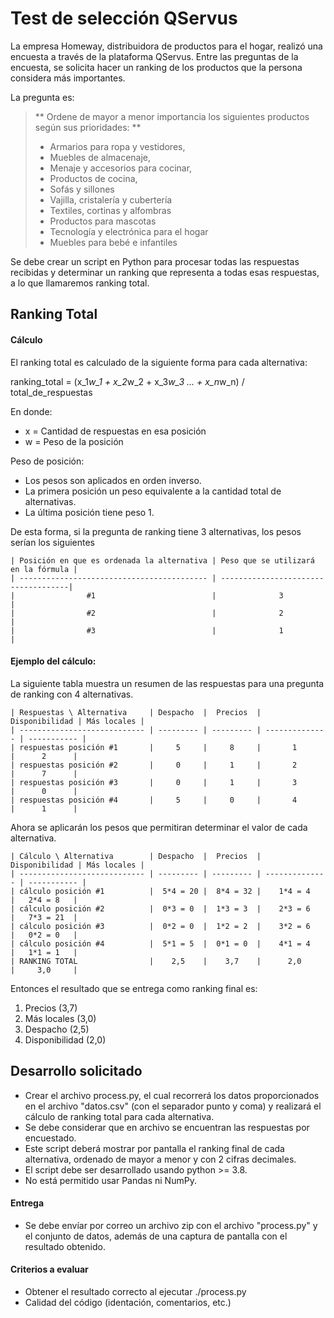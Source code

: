 # Test de selección QServus

La empresa Homeway, distribuidora de productos para el hogar, realizó una encuesta a través de la plataforma QServus. Entre las preguntas de la encuesta, se solicita hacer un ranking de los productos que la persona considera más importantes.

La pregunta es:

> ** Ordene de mayor a menor importancia los siguientes productos según sus prioridades: **
> - Armarios para ropa y vestidores,
> - Muebles de almacenaje,
> - Menaje y accesorios para cocinar,
> - Productos de cocina,
> - Sofás y sillones
> - Vajilla, cristalería y cubertería
> - Textiles, cortinas y alfombras
> - Productos para mascotas
> - Tecnología y electrónica para el hogar
> - Muebles para bebé e infantiles

Se debe crear un script en Python para procesar todas las respuestas recibidas y determinar un ranking que representa a todas esas respuestas, a lo que llamaremos ranking total.


## Ranking Total

#### Cálculo

El ranking total es calculado de la siguiente forma para cada alternativa:

ranking_total = (x_1*w_1 + x_2*w_2 + x_3*w_3 ... + x_n*w_n) / total_de_respuestas

En donde:
* x = Cantidad de respuestas en esa posición
* w = Peso de la posición

Peso de posición:
- Los pesos son aplicados en orden inverso.
- La primera posición un peso equivalente a la cantidad total de alternativas.
- La última posición tiene peso 1.

De esta forma, si la pregunta de ranking tiene 3 alternativas, los pesos serían los siguientes

```
| Posición en que es ordenada la alternativa | Peso que se utilizará en la fórmula |
| ------------------------------------------ | ------------------------------------|
|                #1                          |              3                      |
|                #2                          |              2                      |
|                #3                          |              1                      |
```

#### Ejemplo del cálculo:
La siguiente tabla muestra un resumen de las respuestas para una pregunta de ranking con 4 alternativas.

```
| Respuestas \ Alternativa     | Despacho  |  Precios  | Disponibilidad | Más locales |
| ---------------------------- | --------- | --------- | -------------- | ----------- |
| respuestas posición #1       |     5     |     8     |       1        |      2      |
| respuestas posición #2       |     0     |     1     |       2        |      7      |
| respuestas posición #3       |     0     |     1     |       3        |      0      |
| respuestas posición #4       |     5     |     0     |       4        |      1      |
```


Ahora se aplicarán los pesos que permitiran determinar el valor de cada alternativa.
```
| Cálculo \ Alternativa        | Despacho  |  Precios  | Disponibilidad | Más locales |
| ---------------------------- | --------- | --------- | -------------- | ----------- |
| cálculo posición #1          |  5*4 = 20 |  8*4 = 32 |    1*4 = 4     |   2*4 = 8   |
| cálculo posición #2          |  0*3 = 0  |  1*3 = 3  |    2*3 = 6     |   7*3 = 21  |
| cálculo posición #3          |  0*2 = 0  |  1*2 = 2  |    3*2 = 6     |   0*2 = 0   |
| cálculo posición #4          |  5*1 = 5  |  0*1 = 0  |    4*1 = 4     |   1*1 = 1   |
| RANKING TOTAL                |    2,5    |    3,7    |      2,0       |     3,0     |
```

Entonces el resultado que se entrega como ranking final es:
1. Precios (3,7)
2. Más locales (3,0)
3. Despacho (2,5)
4. Disponibilidad (2,0)


## Desarrollo solicitado

- Crear el archivo process.py, el cual recorrerá los datos proporcionados en el archivo "datos.csv" (con el separador punto y coma) y realizará el cálculo de ranking total para cada alternativa. 
- Se debe considerar que en archivo se encuentran las respuestas por encuestado.
- Este script deberá mostrar por pantalla el ranking final de cada alternativa, ordenado de mayor a menor y con 2 cifras decimales.
- El script debe ser desarrollado usando python >= 3.8.
- No está permitido usar Pandas ni NumPy.

#### Entrega

- Se debe envíar por correo un archivo zip con el archivo "process.py" y el conjunto de datos, además de una captura de pantalla con el resultado obtenido.

#### Criterios a evaluar

- Obtener el resultado correcto al ejecutar ./process.py
- Calidad del código (identación, comentarios, etc.)
